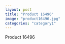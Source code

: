```yaml
---
layout: post
title: "Product 16496"
image: "product16496.jpg"
categories: "category1"
---
```

Product 16496
